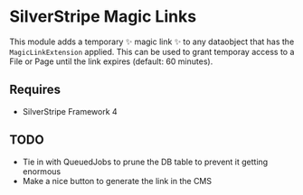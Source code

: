 SilverStripe Magic Links
========================

This module adds a temporary :sparkles: magic link :sparkles: to any dataobject that has the `MagicLinkExtension` applied. This can be used to grant temporay access to a File or Page until the link expires (default: 60 minutes).

## Requires

- SilverStripe Framework 4

## TODO

- Tie in with QueuedJobs to prune the DB table to prevent it getting enormous
- Make a nice button to generate the link in the CMS